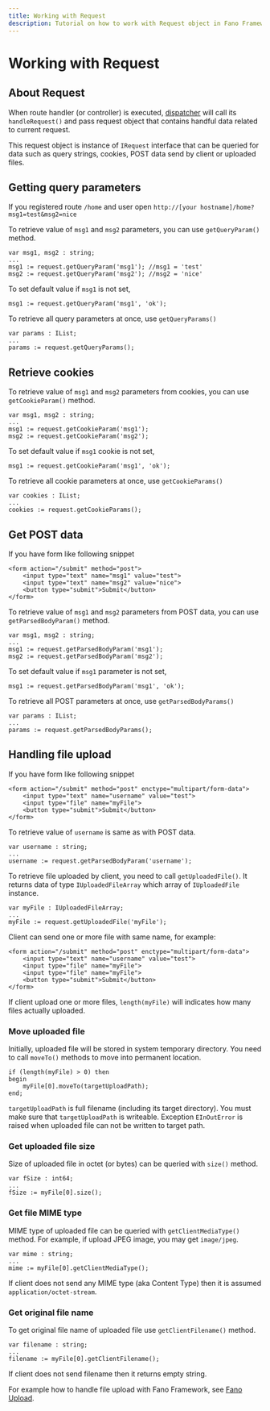 ```yaml
---
title: Working with Request
description: Tutorial on how to work with Request object in Fano Framework
---
```


<h1 class="major">Working with Request</h1>

## About Request

When route handler (or controller) is executed, [dispatcher](/dispatcher) will
call its `handleRequest()` and pass request object that contains handful data
related to current request.

This request object is instance of `IRequest` interface that can be queried for
data such as query strings, cookies, POST data send by client or uploaded files.


## Getting query parameters

If you registered route `/home` and user open `http://[your hostname]/home?msg1=test&msg2=nice`

To retrieve value of `msg1` and `msg2` parameters, you can use `getQueryParam()`
method.

```
var msg1, msg2 : string;
...
msg1 := request.getQueryParam('msg1'); //msg1 = 'test'
msg2 := request.getQueryParam('msg2'); //msg2 = 'nice'
```

To set default value if `msg1` is not set,

```
msg1 := request.getQueryParam('msg1', 'ok');
```

To retrieve all query parameters at once, use `getQueryParams()`

```
var params : IList;
...
params := request.getQueryParams();
```

## Retrieve cookies

To retrieve value of `msg1` and `msg2` parameters from cookies, you can use `getCookieParam()` method.

```
var msg1, msg2 : string;
...
msg1 := request.getCookieParam('msg1');
msg2 := request.getCookieParam('msg2');
```

To set default value if `msg1` cookie is not set,

```
msg1 := request.getCookieParam('msg1', 'ok');
```

To retrieve all cookie parameters at once, use `getCookieParams()`

```
var cookies : IList;
...
cookies := request.getCookieParams();
```

## Get POST data

If you have form like following snippet

```
<form action="/submit" method="post">
    <input type="text" name="msg1" value="test">
    <input type="text" name="msg2" value="nice">
    <button type="submit">Submit</button>
</form>
```

To retrieve value of `msg1` and `msg2` parameters from POST data, you can use `getParsedBodyParam()` method.

```
var msg1, msg2 : string;
...
msg1 := request.getParsedBodyParam('msg1');
msg2 := request.getParsedBodyParam('msg2');
```

To set default value if `msg1` parameter is not set,

```
msg1 := request.getParsedBodyParam('msg1', 'ok');
```

To retrieve all POST parameters at once, use `getParsedBodyParams()`

```
var params : IList;
...
params := request.getParsedBodyParams();
```

## Handling file upload

If you have form like following snippet

```
<form action="/submit" method="post" enctype="multipart/form-data">
    <input type="text" name="username" value="test">
    <input type="file" name="myFile">
    <button type="submit">Submit</button>
</form>
```

To retrieve value of `username` is same as with POST data.

```
var username : string;
...
username := request.getParsedBodyParam('username');
```

To retrieve file uploaded by client, you need to call `getUploadedFile()`. It returns data of type `IUploadedFileArray` which array of `IUploadedFile` instance.


```
var myFile : IUploadedFileArray;
...
myFile := request.getUploadedFile('myFile');
```

Client can send one or more file with same name, for example:

```
<form action="/submit" method="post" enctype="multipart/form-data">
    <input type="text" name="username" value="test">
    <input type="file" name="myFile">
    <input type="file" name="myFile">
    <button type="submit">Submit</button>
</form>
```

If client upload one or more files, `length(myFile)` will indicates how many
files actually uploaded.

### Move uploaded file

Initially, uploaded file will be stored in system temporary directory. You need to
call `moveTo()` methods to move into permanent location.

```
if (length(myFile) > 0) then
begin
    myFile[0].moveTo(targetUploadPath);
end;
```
`targetUploadPath` is full filename (including its target directory). You must make sure that `targetUploadPath` is writeable. Exception `EInOutError` is raised when
uploaded file can not be written to target path.

### Get uploaded file size

Size of uploaded file in octet (or bytes) can be queried with `size()` method.

```
var fSize : int64;
...
fSize := myFile[0].size();
```

### Get file MIME type

MIME type of uploaded file can be queried with `getClientMediaType()` method.
For example, if upload JPEG image, you may get `image/jpeg`.

```
var mime : string;
...
mime := myFile[0].getClientMediaType();
```

If client does not send any MIME type (aka Content Type) then it is assumed
`application/octet-stream`.

### Get original file name

To get original file name of uploaded file use `getClientFilename()` method.

```
var filename : string;
...
filename := myFile[0].getClientFilename();
```

If client does not send filename then it returns empty string.

For example how to handle file upload with Fano Framework, see
[Fano Upload](https://github.com/fanoframework/fano-upload).

